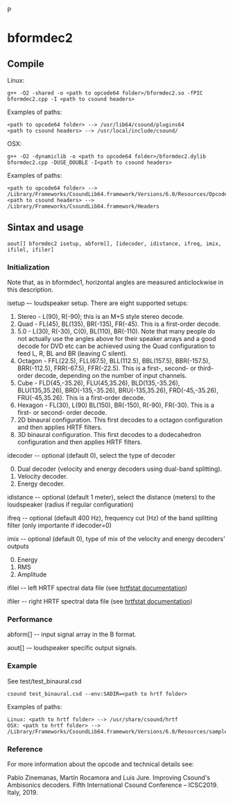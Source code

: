 P
# bformdec2

## Compile

Linux:
```
g++ -O2 -shared -o <path to opcode64 folder>/bformdec2.so -fPIC bformdec2.cpp -I <path to csound headers>
```

Examples of paths:
```
<path to opcode64 folder> --> /usr/lib64/csound/plugins64
<path to csound headers> --> /usr/local/include/csound/
```

OSX:
```
g++ -O2 -dynamiclib -o <path to opcode64 folder>/bformdec2.dylib bformdec2.cpp -DUSE_DOUBLE -I<path to csound headers>
```

Examples of paths:
```
<path to opcode64 folder> --> /Library/Frameworks/CsoundLib64.framework/Versions/6.0/Resources/Opcodes64 
<path to csound headers> --> /Library/Frameworks/CsoundLib64.framework/Headers
```

## Sintax and usage
```
aout[] bformdec2 isetup, abform[], [idecoder, idistance, ifreq, imix, ifilel, ifiler]
```
### Initialization

Note that, as in bformdec1, horizontal angles are measured anticlockwise in this description.

isetup –- loudspeaker setup. There are eight supported setups:

1. Stereo - L(90), R(-90); this is an M+S style stereo decode.
2. Quad - FL(45), BL(135), BR(-135), FR(-45). This is a first-order decode.
3. 5.0 - L(30), R(-30), C(0), BL(110), BR(-110). Note that many people do not actually use the angles above for their speaker arrays and a good decode for DVD etc can be achieved using the Quad configuration to feed L, R, BL and BR (leaving C silent).
4. Octagon - FFL(22.5), FLL(67.5), BLL(112.5), BBL(157.5), BBR(-157.5), BRR(-112.5), FRR(-67.5), FFR(-22.5). This is a first-, second- or third-order decode, depending on the number of input channels.
5. Cube - FLD(45,-35.26), FLU(45,35.26), BLD(135,-35.26), BLU(135,35.26), BRD(-135,-35.26), BRU(-135,35.26), FRD(-45,-35.26), FRU(-45,35.26). This is a first-order decode.
6. Hexagon - FL(30), L(90) BL(150), BR(-150), R(-90), FR(-30). This is a first- or second- order decode.
21. 2D binaural configuration. This first decodes to a octagon configuration and then applies HRTF filters.
31. 3D binaural configuration. This first decodes to a dodecahedron configuration and then applies HRTF filters.

idecoder -- optional (default 0), select the type of decoder

0. Dual decoder (velocity and energy decoders using dual-band splitting).
1. Velocity decoder.
2. Energy decoder.

idistance -- optional (default 1 meter), select the distance (meters) to the loudspeaker (radius if regular configuration)

ifreq -- optional (default 400 Hz), frequency cut (Hz) of the band splitting filter (only importante if idecoder=0)

imix -- optional (default 0), type of mix of the velocity and energy decoders' outputs

0. Energy
1. RMS
2. Amplitude

ifilel -- left HRTF spectral data file (see [hrtfstat documentation](http://www.csounds.com/manual/html/hrtfstat.html))

ifiler -- right HRTF spectral data file (see [hrtfstat documentation](http://www.csounds.com/manual/html/hrtfstat.html))


### Performance
abform[] -- input signal array in the B format.

aout[] -– loudspeaker specific output signals.

### Example
See test/test_binaural.csd

```
csound test_binaural.csd --env:SADIR=<path to hrtf folder>
```

Examples of paths:

```
Linux: <path to hrtf folder> --> /usr/share/csound/hrtf
OSX: <path to hrtf folder> --> /Library/Frameworks/CsoundLib64.framework/Versions/6.0/Resources/samples

```
### Reference

For more information about the opcode and technical details see:

Pablo Zinemanas, Martín Rocamora and Luis Jure. Improving Csound's Ambisonics decoders. Fifth International Csound Conference – ICSC2019. Italy, 2019.

